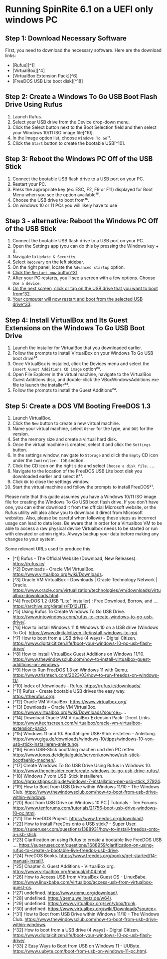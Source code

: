 # Running SpinRite 6.1 on a UEFI only windows PC

## Step 1: Download Necessary Software
First, you need to download the necessary software. Here are the download links:
- [Rufus][^1]
- [VirtualBox][^4]
- [VirtualBox Extension Pack][^6]
- [FreeDOS USB Lite boot disk][^18]

## Step 2: Create a Windows To Go USB Boot Flash Drive Using Rufus
1. Launch Rufus.
2. Select your USB drive from the Device drop-down menu.
3. Click the Select button next to the Boot Selection field and then select your Windows 10/11 ISO image file[^10].
4. In the Image option list, choose `Windows To Go`¹¹.
5. Click the `Start` button to create the bootable USB[^10].

## Step 3: Reboot the Windows PC Off of the USB Stick
1. Connect the bootable USB flash drive to a USB port on your PC.
2. Restart your PC.
3. Press the appropriate key (ex: ESC, F2, F9 or F11) displayed for Boot Menu when you see the option available¹⁵.
4. Choose the USB drive to boot from¹⁵.
5. On windows 10 or 11 PCs you will likely have to use

## Step 3 - alternative: Reboot the Windows PC Off of the USB Stick
1.  Connect the bootable USB flash drive to a USB port on your PC.
2.  Open the Settings app (you can do this by pressing the Windows key + I).
3.  Navigate to  `Update & Security`.
4.  Select  `Recovery`  on the left sidebar.
5.  On the right panel, locate the  `Advanced startup`  option.
6.  [Click the  `Restart now`  button](https://www.thewindowsclub.com/how-to-boot-from-usb-drive-within-windows)[^31](https://www.thewindowsclub.com/how-to-boot-from-usb-drive-within-windows).
7.  After your PC restarts, you’ll see a screen with a few options. Choose  `Use a device`.
8.  [On the next screen, click or tap on the USB drive that you want to boot from](https://www.thewindowsclub.com/how-to-boot-from-usb-drive-within-windows)[^32](https://www.thewindowsclub.com/how-to-boot-from-usb-drive-within-windows).
9.  [Your computer will now restart and boot from the selected USB drive](https://www.thewindowsclub.com/how-to-boot-from-usb-drive-within-windows)[^33](https://www.thewindowsclub.com/how-to-boot-from-usb-drive-within-windows).

## Step 4: Install VirtualBox and Its Guest Extensions on the Windows To Go USB Boot Drive
1. Launch the installer for VirtualBox that you downloaded earlier.
2. Follow the prompts to install VirtualBox on your Windows To Go USB boot drive²⁴.
3. Once VirtualBox is installed, click the Devices menu and select the `Insert Guest Additions CD image` option²⁴.
4. Open File Explorer in the virtual machine, navigate to the VirtualBox Guest Additions disc, and double-click the VBoxWindowsAdditions.exe file to launch the installer²⁴.
5. Follow the prompts to install the Guest Additions²⁴.

## Step 5: Create a DOS VM Booting FreeDOS 1.3
1. Launch VirtualBox.
2. Click the `New` button to create a new virtual machine.
3. Name your virtual machine, select `Other` for the type, and `DOS` for the version.
4. Set the memory size and create a virtual hard disk.
5. Once the virtual machine is created, select it and click the `Settings` button.
6. In the settings window, navigate to `Storage` and click the `Empty` CD icon under the `Controller: IDE` section.
7. Click the CD icon on the right side and select `Choose a disk file...`.
8. Navigate to the location of the FreeDOS USB Lite boot disk you downloaded earlier and select it²¹.
9. Click `OK` to close the settings window.
10. Start the virtual machine and follow the prompts to install FreeDOS²¹.

Please note that this guide assumes you have a Windows 10/11 ISO image file for creating the Windows To Go USB boot flash drive. If you don't have one, you can either download it from the official Microsoft website, or the Rufus utility will also allow you to download it direct from Microsoft websites. Also, please be careful when following these steps as incorrect usage can lead to data loss. Be aware that in order for a Virtualbox VM to be able to access a raw physical device Virtualbox needs to be started or run with elevated or admin rights. Always backup your data before making any changes to your system.

Some relevant URLs used to produce this:
- [^1] Rufus - The Official Website (Download, New Releases). https://rufus.ie/.
- [^2] Downloads - Oracle VM VirtualBox. https://www.virtualbox.org/wiki/Downloads.
- [^3] Oracle VM VirtualBox - Downloads | Oracle Technology Network | Oracle. https://www.oracle.com/virtualization/technologies/vm/downloads/virtualbox-downloads.html.
- [^4] FreeDOS 1.2 (USB "Lite" installer) : Free Download, Borrow, and .... https://archive.org/details/FD12LITE.
- [^5] Using Rufus To Create Windows To Go USB Drive. https://www.intowindows.com/rufus-to-create-windows-to-go-usb-drive/.
- [^6] How to install Windows 11 & Windows 10 on a USB drive (Windows To Go). https://www.digitalcitizen.life/install-windows-to-go/.
- [^7] How to boot from a USB drive (4 ways) - Digital Citizen. https://www.digitalcitizen.life/boot-your-windows-10-pc-usb-flash-drive/.
- [^8] How to install VirtualBox Guest Additions on Windows 11/10. https://www.thewindowsclub.com/how-to-install-virtualbox-guest-additions-on-windows.
- [^9] How to Run FreeDOS 1.3 on Windows 11 with Qemu. https://www.trishtech.com/2023/03/how-to-run-freedos-on-windows-11/.
- [^10] Index of /downloads - Rufus. https://rufus.ie/downloads/.
- [^11] Rufus - Create bootable USB drives the easy way. https://therufus.org/.
- [^12] Oracle VM VirtualBox. https://www.virtualbox.org/.
- [^13] Downloads – Oracle VM VirtualBox. https://www.virtualbox.org/wiki/Downloads?source=....
- [^14] Download Oracle VM VirtualBox Extension Pack- Direct Links. https://www.itechscreen.com/virtualbox/oracle-vm-virtualbox-extension-pack/.
- [^15] Windows 11 und 10: Bootfähigen USB-Stick erstellen – Anleitung. https://www.giga.de/downloads/windows-10/tipps/windows-10-von-usb-stick-installieren-anleitung/.
- [^16] Einen USB-Stick bootfähig machen und den PC retten. https://www.ionos.de/digitalguide/server/knowhow/usb-stick-bootfaehig-machen/.
- [^17] Create Windows To Go USB Drive Using Rufus in Windows 10. https://www.thepcinsider.com/create-windows-to-go-usb-drive-rufus/.
- [^18] Windows 7 vom USB-Stick installieren. https://praxistipps.chip.de/windows-7-installation-per-usb-stick_27924.
- [^19] How to Boot from USB Drive within Windows 11/10 - The Windows Club. https://www.thewindowsclub.com/how-to-boot-from-usb-drive-within-windows.
- [^20] Boot from USB Drive on Windows 10 PC | Tutorials - Ten Forums. https://www.tenforums.com/tutorials/21756-boot-usb-drive-windows-10-pc.html.
- [^21] The FreeDOS Project. https://www.freedos.org/download/.
- [^22] How to install FreeDos onto a USB stick? - Super User. https://superuser.com/questions/1388931/how-to-install-freedos-onto-a-usb-stick.
- [^23] Clarification on using Rufus to create a bootable live FreeDOS USB .... https://superuser.com/questions/1688959/clarification-on-using-rufus-to-create-a-bootable-live-freedos-usb-drive.
- [^24] FreeDOS Books. https://www.freedos.org/books/get-started/14-manual-install/.
- [^25] Chapter 4. Guest Additions - VirtualBox.org. https://www.virtualbox.org/manual/ch04.html.
- [^26] How to Access USB from VirtualBox Guest OS - LinuxBabe. https://www.linuxbabe.com/virtualbox/access-usb-from-virtualbox-guest-os.
- [^27] undefined. https://www.qemu.org/download/.
- [^28] undefined. https://qemu.weilnetz.de/w64/.
- [^29] undefined. https://www.virtualbox.org/svn/vbox/trunk.
- [^30] undefined. https://www.virtualbox.org/wiki/Downloads?source=.
- [^31] How to Boot from USB Drive within Windows 11/10 - The Windows Club. https://www.thewindowsclub.com/how-to-boot-from-usb-drive-within-windows.
- [^32] How to boot from a USB drive (4 ways] - Digital Citizen. https://www.digitalcitizen.life/boot-your-windows-10-pc-usb-flash-drive/.
- [^33] 2 Easy Ways to Boot from USB on Windows 11 - UUByte. https://www.uubyte.com/boot-from-usb-on-windows-11-pc.html.
